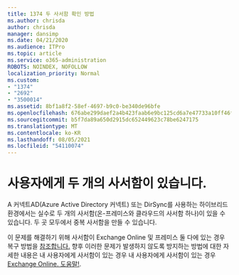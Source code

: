 ```yaml
---
title: 1374 두 사서함 확인 방법
ms.author: chrisda
author: chrisda
manager: dansimp
ms.date: 04/21/2020
ms.audience: ITPro
ms.topic: article
ms.service: o365-administration
ROBOTS: NOINDEX, NOFOLLOW
localization_priority: Normal
ms.custom:
- "1374"
- "2692"
- "3500014"
ms.assetid: 8bf1a8f2-58ef-4697-b9c0-be340de96bfe
ms.openlocfilehash: 676abe299daef2a4b423faab6e9bc125cd6a7e47733a10ff46f9f492cc5ad34d
ms.sourcegitcommit: b5f7da89a650d2915dc652449623c78be6247175
ms.translationtype: MT
ms.contentlocale: ko-KR
ms.lasthandoff: 08/05/2021
ms.locfileid: "54110074"
---
```

# <a name="a-user-has-two-mailboxes"></a>사용자에게 두 개의 사서함이 있습니다.

A 커넥트AD(Azure Active Directory 커넥트) 또는 DirSync를 사용하는 하이브리드 환경에서는 실수로 두 개의 사서함(온-프레미스와 클라우드의 사서함 하나)이 있을 수 있습니다. 두 곳 모두에서 중복 사서함을 만들 수 있습니다.

이 문제를 해결하기 위해 사서함이 Exchange Online 및 프레미스 둘 다에 있는 경우 복구 방법을 [참조합니다.](https://docs.microsoft.com/exchange/troubleshoot/move-mailboxes/mailbox-exists-exo-onpremises) 향후 이러한 문제가 발생하지 않도록 방지하는 방법에 대한 자세한 내용은 내 사용자에게 사서함이 있는 경우 내 사용자에게 사서함이 있는 경우 [Exchange Online. 도움말!](https://techcommunity.microsoft.com/t5/Exchange-Team-Blog/My-user-has-a-mailbox-both-on-premises-and-in-Exchange-Online/ba-p/846809).
